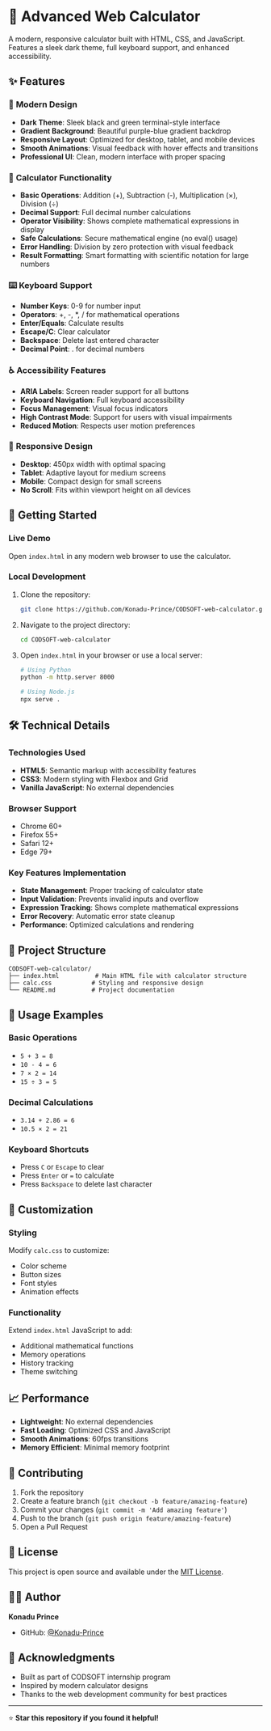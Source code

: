 # 🧮 Advanced Web Calculator

A modern, responsive calculator built with HTML, CSS, and JavaScript. Features a sleek dark theme, full keyboard support, and enhanced accessibility.

## ✨ Features

### 🎨 **Modern Design**
- **Dark Theme**: Sleek black and green terminal-style interface
- **Gradient Background**: Beautiful purple-blue gradient backdrop
- **Responsive Layout**: Optimized for desktop, tablet, and mobile devices
- **Smooth Animations**: Visual feedback with hover effects and transitions
- **Professional UI**: Clean, modern interface with proper spacing

### 🔢 **Calculator Functionality**
- **Basic Operations**: Addition (+), Subtraction (-), Multiplication (×), Division (÷)
- **Decimal Support**: Full decimal number calculations
- **Operator Visibility**: Shows complete mathematical expressions in display
- **Safe Calculations**: Secure mathematical engine (no eval() usage)
- **Error Handling**: Division by zero protection with visual feedback
- **Result Formatting**: Smart formatting with scientific notation for large numbers

### ⌨️ **Keyboard Support**
- **Number Keys**: 0-9 for number input
- **Operators**: +, -, *, / for mathematical operations
- **Enter/Equals**: Calculate results
- **Escape/C**: Clear calculator
- **Backspace**: Delete last entered character
- **Decimal Point**: . for decimal numbers

### ♿ **Accessibility Features**
- **ARIA Labels**: Screen reader support for all buttons
- **Keyboard Navigation**: Full keyboard accessibility
- **Focus Management**: Visual focus indicators
- **High Contrast Mode**: Support for users with visual impairments
- **Reduced Motion**: Respects user motion preferences

### 📱 **Responsive Design**
- **Desktop**: 450px width with optimal spacing
- **Tablet**: Adaptive layout for medium screens
- **Mobile**: Compact design for small screens
- **No Scroll**: Fits within viewport height on all devices

## 🚀 **Getting Started**

### **Live Demo**
Open `index.html` in any modern web browser to use the calculator.

### **Local Development**
1. Clone the repository:
   ```bash
   git clone https://github.com/Konadu-Prince/CODSOFT-web-calculator.git
   ```

2. Navigate to the project directory:
   ```bash
   cd CODSOFT-web-calculator
   ```

3. Open `index.html` in your browser or use a local server:
   ```bash
   # Using Python
   python -m http.server 8000
   
   # Using Node.js
   npx serve .
   ```

## 🛠️ **Technical Details**

### **Technologies Used**
- **HTML5**: Semantic markup with accessibility features
- **CSS3**: Modern styling with Flexbox and Grid
- **Vanilla JavaScript**: No external dependencies

### **Browser Support**
- Chrome 60+
- Firefox 55+
- Safari 12+
- Edge 79+

### **Key Features Implementation**
- **State Management**: Proper tracking of calculator state
- **Input Validation**: Prevents invalid inputs and overflow
- **Expression Tracking**: Shows complete mathematical expressions
- **Error Recovery**: Automatic error state cleanup
- **Performance**: Optimized calculations and rendering

## 📁 **Project Structure**

```
CODSOFT-web-calculator/
├── index.html          # Main HTML file with calculator structure
├── calc.css           # Styling and responsive design
└── README.md          # Project documentation
```

## 🎯 **Usage Examples**

### **Basic Operations**
- `5 + 3 = 8`
- `10 - 4 = 6`
- `7 × 2 = 14`
- `15 ÷ 3 = 5`

### **Decimal Calculations**
- `3.14 + 2.86 = 6`
- `10.5 × 2 = 21`

### **Keyboard Shortcuts**
- Press `C` or `Escape` to clear
- Press `Enter` or `=` to calculate
- Press `Backspace` to delete last character

## 🔧 **Customization**

### **Styling**
Modify `calc.css` to customize:
- Color scheme
- Button sizes
- Font styles
- Animation effects

### **Functionality**
Extend `index.html` JavaScript to add:
- Additional mathematical functions
- Memory operations
- History tracking
- Theme switching

## 📈 **Performance**

- **Lightweight**: No external dependencies
- **Fast Loading**: Optimized CSS and JavaScript
- **Smooth Animations**: 60fps transitions
- **Memory Efficient**: Minimal memory footprint

## 🤝 **Contributing**

1. Fork the repository
2. Create a feature branch (`git checkout -b feature/amazing-feature`)
3. Commit your changes (`git commit -m 'Add amazing feature'`)
4. Push to the branch (`git push origin feature/amazing-feature`)
5. Open a Pull Request

## 📄 **License**

This project is open source and available under the [MIT License](LICENSE).

## 👨‍💻 **Author**

**Konadu Prince**
- GitHub: [@Konadu-Prince](https://github.com/Konadu-Prince)

## 🙏 **Acknowledgments**

- Built as part of CODSOFT internship program
- Inspired by modern calculator designs
- Thanks to the web development community for best practices

---

⭐ **Star this repository if you found it helpful!**